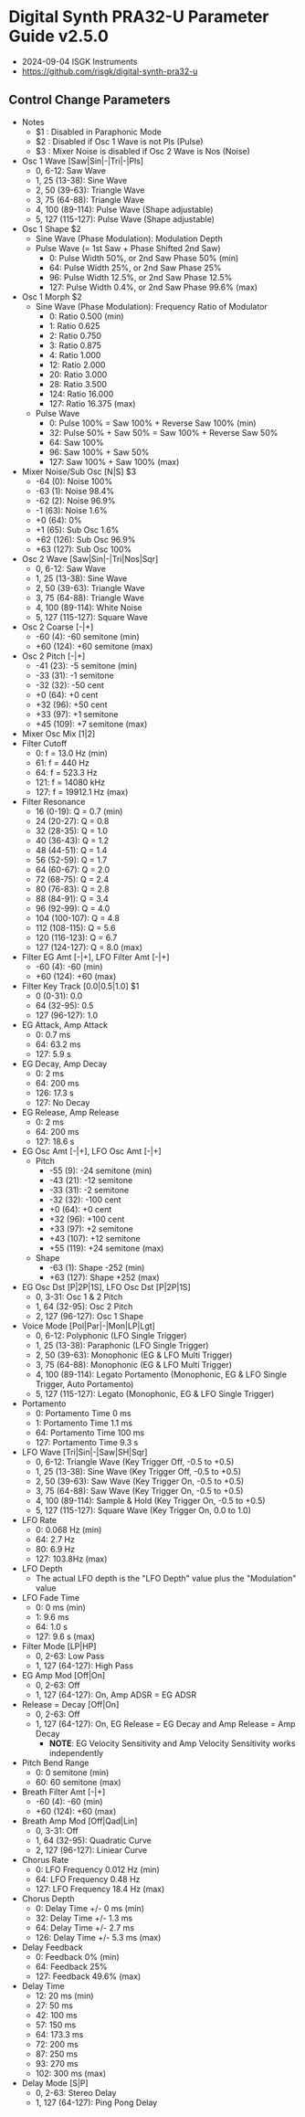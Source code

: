 # Digital Synth PRA32-U Parameter Guide v2.5.0

- 2024-09-04 ISGK Instruments
- <https://github.com/risgk/digital-synth-pra32-u>

## Control Change Parameters

- Notes
    - $1 : Disabled in Paraphonic Mode
    - $2 : Disabled if Osc 1 Wave is not Pls (Pulse)
    - $3 : Mixer Noise is disabled if Osc 2 Wave is Nos (Noise)
- Osc 1 Wave [Saw|Sin|-|Tri|-|Pls]
    - 0, 6-12: Saw Wave
    - 1, 25 (13-38): Sine Wave
    - 2, 50 (39-63): Triangle Wave
    - 3, 75 (64-88): Triangle Wave
    - 4, 100 (89-114): Pulse Wave (Shape adjustable)
    - 5, 127 (115-127): Pulse Wave (Shape adjustable)
- Osc 1 Shape $2
    - Sine Wave (Phase Modulation): Modulation Depth
    - Pulse Wave (= 1st Saw + Phase Shifted 2nd Saw)
        - 0: Pulse Width 50%, or 2nd Saw Phase 50% (min)
        - 64: Pulse Width 25%, or 2nd Saw Phase 25%
        - 96: Pulse Width 12.5%, or 2nd Saw Phase 12.5%
        - 127: Pulse Width 0.4%, or 2nd Saw Phase 99.6% (max)
- Osc 1 Morph $2
    - Sine Wave (Phase Modulation): Frequency Ratio of Modulator
        - 0: Ratio 0.500 (min)
        - 1: Ratio 0.625
        - 2: Ratio 0.750
        - 3: Ratio 0.875
        - 4: Ratio 1.000
        - 12: Ratio 2.000
        - 20: Ratio 3.000
        - 28: Ratio 3.500
        - 124: Ratio 16.000
        - 127: Ratio 16.375 (max)
    - Pulse Wave
        - 0: Pulse 100% = Saw 100% + Reverse Saw 100% (min)
        - 32: Pulse 50% + Saw 50% = Saw 100% + Reverse Saw 50%
        - 64: Saw 100%
        - 96: Saw 100% + Saw 50%
        - 127: Saw 100% + Saw 100% (max)
- Mixer Noise/Sub Osc [N|S] $3
    - -64 (0): Noise 100%
    - -63 (1): Noise 98.4%
    - -62 (2): Noise 96.9%
    - -1 (63): Noise 1.6%
    - +0 (64): 0%
    - +1 (65): Sub Osc 1.6%
    - +62 (126): Sub Osc 96.9%
    - +63 (127): Sub Osc 100%
- Osc 2 Wave [Saw|Sin|-|Tri|Nos|Sqr]
    - 0, 6-12: Saw Wave
    - 1, 25 (13-38): Sine Wave
    - 2, 50 (39-63): Triangle Wave
    - 3, 75 (64-88): Triangle Wave
    - 4, 100 (89-114): White Noise
    - 5, 127 (115-127): Square Wave
- Osc 2 Coarse [-|+]
    - -60 (4): -60 semitone (min)
    - +60 (124): +60 semitone (max)
- Osc 2 Pitch [-|+]
    - -41 (23): -5 semitone (min)
    - -33 (31): -1 semitone
    - -32 (32): -50 cent
    - +0 (64): +0 cent
    - +32 (96): +50 cent
    - +33 (97): +1 semitone
    - +45 (109): +7 semitone (max)
- Mixer Osc Mix [1|2]
- Filter Cutoff
    - 0: f = 13.0 Hz (min)
    - 61: f = 440 Hz
    - 64: f = 523.3 Hz
    - 121: f = 14080 kHz
    - 127: f = 19912.1 Hz (max)
- Filter Resonance
    - 16 (0-19): Q = 0.7 (min)
    - 24 (20-27): Q = 0.8
    - 32 (28-35): Q = 1.0
    - 40 (36-43): Q = 1.2
    - 48 (44-51): Q = 1.4
    - 56 (52-59): Q = 1.7
    - 64 (60-67): Q = 2.0
    - 72 (68-75): Q = 2.4
    - 80 (76-83): Q = 2.8
    - 88 (84-91): Q = 3.4
    - 96 (92-99): Q = 4.0
    - 104 (100-107): Q = 4.8
    - 112 (108-115): Q = 5.6
    - 120 (116-123): Q = 6.7
    - 127 (124-127): Q = 8.0 (max)
- Filter EG Amt [-|+], LFO Filter Amt [-|+]
    - -60 (4): -60 (min)
    - +60 (124): +60 (max)
- Filter Key Track [0.0|0.5|1.0] $1
    - 0 (0-31): 0.0
    - 64 (32-95): 0.5
    - 127 (96-127): 1.0
- EG Attack, Amp Attack
    - 0: 0.7 ms
    - 64: 63.2 ms
    - 127: 5.9 s
- EG Decay, Amp Decay
    - 0: 2 ms
    - 64: 200 ms
    - 126: 17.3 s
    - 127: No Decay
- EG Release, Amp Release
    - 0: 2 ms
    - 64: 200 ms
    - 127: 18.6 s
- EG Osc Amt [-|+], LFO Osc Amt [-|+]
    - Pitch
        - -55 (9): -24 semitone (min)
        - -43 (21): -12 semitone
        - -33 (31): -2 semitone
        - -32 (32): -100 cent
        - +0 (64): +0 cent
        - +32 (96): +100 cent
        - +33 (97): +2 semitone
        - +43 (107): +12 semitone
        - +55 (119): +24 semitone (max)
    - Shape
        - -63 (1): Shape -252 (min)
        - +63 (127): Shape +252 (max)
- EG Osc Dst [P|2P|1S], LFO Osc Dst [P|2P|1S]
    - 0, 3-31: Osc 1 & 2 Pitch
    - 1, 64 (32-95): Osc 2 Pitch
    - 2, 127 (96-127): Osc 1 Shape
- Voice Mode [Pol|Par|-|Mon|LP|Lgt]
    - 0, 6-12: Polyphonic (LFO Single Trigger)
    - 1, 25 (13-38): Paraphonic (LFO Single Trigger)
    - 2, 50 (39-63): Monophonic (EG & LFO Multi Trigger)
    - 3, 75 (64-88): Monophonic (EG & LFO Multi Trigger)
    - 4, 100 (89-114): Legato Portamento (Monophonic, EG & LFO Single Trigger, Auto Portamento)
    - 5, 127 (115-127): Legato (Monophonic, EG & LFO Single Trigger)
- Portamento
    - 0: Portamento Time 0 ms
    - 1: Portamento Time 1.1 ms
    - 64: Portamento Time 100 ms
    - 127: Portamento Time 9.3 s
- LFO Wave [Tri|Sin|-|Saw|SH|Sqr]
    - 0, 6-12: Triangle Wave (Key Trigger Off, -0.5 to +0.5)
    - 1, 25 (13-38): Sine Wave (Key Trigger Off, -0.5 to +0.5)
    - 2, 50 (39-63): Saw Wave (Key Trigger On, -0.5 to +0.5)
    - 3, 75 (64-88): Saw Wave (Key Trigger On, -0.5 to +0.5)
    - 4, 100 (89-114): Sample & Hold (Key Trigger On, -0.5 to +0.5)
    - 5, 127 (115-127): Square Wave (Key Trigger On, 0.0 to 1.0)
- LFO Rate
    - 0: 0.068 Hz (min)
    - 64: 2.7 Hz
    - 80: 6.9 Hz
    - 127: 103.8Hz (max)
- LFO Depth
    - The actual LFO depth is the "LFO Depth" value plus the "Modulation" value
- LFO Fade Time
    - 0: 0 ms (min)
    - 1: 9.6 ms
    - 64: 1.0 s
    - 127: 9.6 s (max)
- Filter Mode [LP|HP]
    - 0, 2-63: Low Pass
    - 1, 127 (64-127): High Pass
- EG Amp Mod [Off|On]
    - 0, 2-63: Off
    - 1, 127 (64-127): On, Amp ADSR = EG ADSR
- Release = Decay [Off|On]
    - 0, 2-63: Off
    - 1, 127 (64-127): On, EG Release = EG Decay and Amp Release = Amp Decay
        - **NOTE**: EG Velocity Sensitivity and Amp Velocity Sensitivity works independently
- Pitch Bend Range
    - 0: 0 semitone (min)
    - 60: 60 semitone (max)
- Breath Filter Amt [-|+]
    - -60 (4): -60 (min)
    - +60 (124): +60 (max)
- Breath Amp Mod [Off|Qad|Lin]
    - 0, 3-31: Off
    - 1, 64 (32-95): Quadratic Curve
    - 2, 127 (96-127): Liniear Curve
- Chorus Rate
    - 0: LFO Frequency 0.012 Hz (min)
    - 64: LFO Frequency 0.48 Hz
    - 127: LFO Frequency 18.4 Hz (max)
- Chorus Depth
    - 0: Delay Time +/- 0 ms (min)
    - 32: Delay Time +/- 1.3 ms
    - 64: Delay Time +/- 2.7 ms
    - 126: Delay Time +/- 5.3 ms (max)
- Delay Feedback
    - 0: Feedback 0% (min)
    - 64: Feedback 25%
    - 127: Feedback 49.6% (max)
- Delay Time
    - 12: 20 ms (min)
    - 27: 50 ms
    - 42: 100 ms
    - 57: 150 ms
    - 64: 173.3 ms
    - 72: 200 ms
    - 87: 250 ms
    - 93: 270 ms
    - 102: 300 ms (max)
- Delay Mode [S|P]
    - 0, 2-63: Stereo Delay
    - 1, 127 (64-127): Ping Pong Delay
